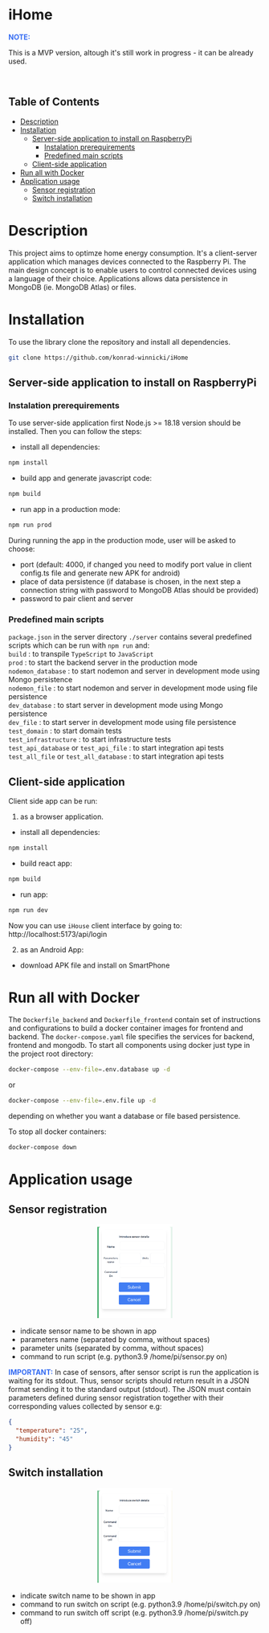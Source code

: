 <!-- omit in toc -->
# iHome

<font color="#356CF3">**NOTE:**</font>



This is a MVP version, altough it's still work in progress - it can be already used.

<br>

<!-- omit in toc -->
## Table of Contents
- [Description](#description)
- [Installation](#installation)
  - [Server-side application to install on RaspberryPi](#server-side-application-to-install-on-raspberrypi)
    - [Instalation prerequirements](#instalation-prerequirements)
    - [Predefined main scripts](#predefined-main-scripts)
  - [Client-side application](#client-side-application)
- [Run all with Docker](#run-all-with-docker)
- [Application usage](#application-usage)
  - [Sensor registration](#sensor-registration)
  - [Switch installation](#switch-installation)

# Description
This project aims to optimze home energy consumption. It's a client-server application which manages devices connected to the Raspberry Pi.
The main design concept is to enable users to control connected devices using a language of their choice.
Applications allows data persistence in MongoDB (ie. MongoDB Atlas) or files.
<br>

# Installation

To use the library clone the repository and install all dependencies.

```bash
git clone https://github.com/konrad-winnicki/iHome
```


## Server-side application to install on RaspberryPi
### Instalation prerequirements
To use server-side application first Node.js >= 18.18 version should be installed. Then you can follow the steps:

- install all dependencies:
```bash
npm install
```

- build app and generate javascript code:
```bash
npm build
```
- run app in a production mode:
  
```bash
npm run prod
```

During running the app in the production mode, user will be asked to choose:
- port (default: 4000, if changed you need to modify port value in client config.ts file and generate new APK for android)
- place of data persistence (if database is chosen, in the next step a connection string with password to MongoDB Atlas should be provided)
- password to pair client and server

### Predefined main scripts 

`package.json` in the server directory `./server` contains several predefined scripts which can be run with `npm run` and:</br>
```build``` : to transpile `TypeScript` to `JavaScript` </br>
```prod``` : to start the backend server in the production mode </br>
```nodemon_database``` : to start nodemon and server in development mode using Mongo persistence</br>
```nodemon_file``` : to start nodemon and server in development mode using file persistence </br>
```dev_database``` : to start server in development mode using Mongo persistence</br>
```dev_file``` : to start server in development mode using file persistence </br>
```test_domain``` : to start domain tests</br>
```test_infrastructure``` : to start infrastructure tests</br>
```test_api_database``` or ```test_api_file``` : to start integration api tests</br>
```test_all_file``` or ```test_all_database``` : to start integration api tests</br>


## Client-side application
Client side app can be run:
1. as a browser application. 
- install all dependencies:
```bash
npm install
```
- build react app:
```bash
npm build
```
- run app:
```bash
npm run dev
```
Now you can use `iHouse` client interface by going to:
http://localhost:5173/api/login

2. as an Android App:
- download APK file and install on SmartPhone



# Run all with Docker
The `Dockerfile_backend` and `Dockerfile_frontend` contain set of instructions and configurations to build a docker container images for frontend and backend.
The `docker-compose.yaml` file specifies the services for backend, frontend and mongodb.
To start all components using docker just type in the project root directory:

```bash
docker-compose --env-file=.env.database up -d
```
or
```bash
docker-compose --env-file=.env.file up -d
```
depending on whether you want a database or file based persistence.

To stop all docker containers:
```bash
docker-compose down 
```

# Application usage
## Sensor registration

<p align="center">
  <img src="_pictures/registerSensor.png" alt="sensor registration panel" width="150" />
</p>

- indicate sensor name to be shown in app
- parameters name (separated by comma, without spaces)
- parameter units (separated by comma, without spaces)
- command to run script (e.g. python3.9 /home/pi/sensor.py on)

<font color="#356CF3">**IMPORTANT:**</font>
 In case of sensors, after sensor script is run the application is waiting for its stdout.
 Thus, sensor scripts should return result in a JSON format sending it to the standard output (stdout).
 The JSON must contain parameters defined during sensor registration together with their corresponding values collected by sensor e.g: 
```json
{
  "temperature": "25",
  "humidity": "45"
}
```

## Switch installation

<p align="center">
  <img src="_pictures/registerSwitch.png" alt="switch registration panel" width="150" />
</p>

- indicate switch name to be shown in app
- command to run switch on script (e.g. python3.9 /home/pi/switch.py on)
- command to run switch off script (e.g. python3.9 /home/pi/switch.py off)









